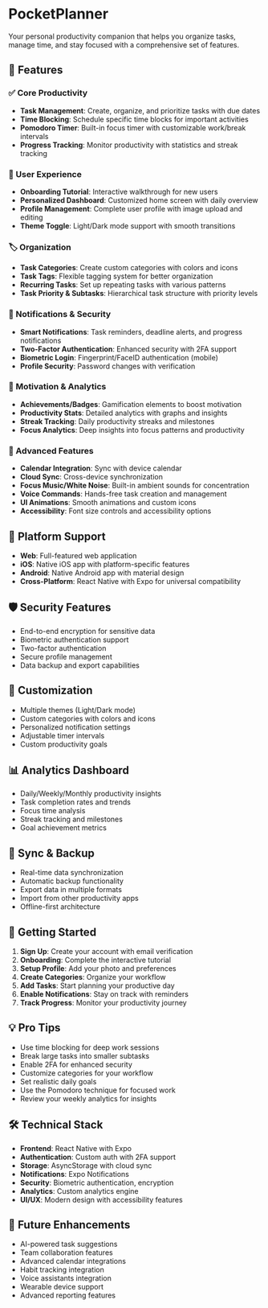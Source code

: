 
# PocketPlanner

Your personal productivity companion that helps you organize tasks, manage time, and stay focused with a comprehensive set of features.

## 🚀 Features

### ✅ Core Productivity
- **Task Management**: Create, organize, and prioritize tasks with due dates
- **Time Blocking**: Schedule specific time blocks for important activities  
- **Pomodoro Timer**: Built-in focus timer with customizable work/break intervals
- **Progress Tracking**: Monitor productivity with statistics and streak tracking

### 👤 User Experience
- **Onboarding Tutorial**: Interactive walkthrough for new users
- **Personalized Dashboard**: Customized home screen with daily overview
- **Profile Management**: Complete user profile with image upload and editing
- **Theme Toggle**: Light/Dark mode support with smooth transitions

### 🏷️ Organization
- **Task Categories**: Create custom categories with colors and icons
- **Task Tags**: Flexible tagging system for better organization
- **Recurring Tasks**: Set up repeating tasks with various patterns
- **Task Priority & Subtasks**: Hierarchical task structure with priority levels

### 🔔 Notifications & Security  
- **Smart Notifications**: Task reminders, deadline alerts, and progress notifications
- **Two-Factor Authentication**: Enhanced security with 2FA support
- **Biometric Login**: Fingerprint/FaceID authentication (mobile)
- **Profile Security**: Password changes with verification

### 🎯 Motivation & Analytics
- **Achievements/Badges**: Gamification elements to boost motivation
- **Productivity Stats**: Detailed analytics with graphs and insights
- **Streak Tracking**: Daily productivity streaks and milestones
- **Focus Analytics**: Deep insights into focus patterns and productivity

### 🔧 Advanced Features
- **Calendar Integration**: Sync with device calendar
- **Cloud Sync**: Cross-device synchronization
- **Focus Music/White Noise**: Built-in ambient sounds for concentration
- **Voice Commands**: Hands-free task creation and management
- **UI Animations**: Smooth animations and custom icons
- **Accessibility**: Font size controls and accessibility options

## 📱 Platform Support

- **Web**: Full-featured web application
- **iOS**: Native iOS app with platform-specific features
- **Android**: Native Android app with material design
- **Cross-Platform**: React Native with Expo for universal compatibility

## 🛡️ Security Features

- End-to-end encryption for sensitive data
- Biometric authentication support
- Two-factor authentication
- Secure profile management
- Data backup and export capabilities

## 🎨 Customization

- Multiple themes (Light/Dark mode)
- Custom categories with colors and icons
- Personalized notification settings
- Adjustable timer intervals
- Custom productivity goals

## 📊 Analytics Dashboard

- Daily/Weekly/Monthly productivity insights
- Task completion rates and trends
- Focus time analysis
- Streak tracking and milestones
- Goal achievement metrics

## 🔄 Sync & Backup

- Real-time data synchronization
- Automatic backup functionality
- Export data in multiple formats
- Import from other productivity apps
- Offline-first architecture

## 🚀 Getting Started

1. **Sign Up**: Create your account with email verification
2. **Onboarding**: Complete the interactive tutorial
3. **Setup Profile**: Add your photo and preferences
4. **Create Categories**: Organize your workflow
5. **Add Tasks**: Start planning your productive day
6. **Enable Notifications**: Stay on track with reminders
7. **Track Progress**: Monitor your productivity journey

## 💡 Pro Tips

- Use time blocking for deep work sessions
- Break large tasks into smaller subtasks
- Enable 2FA for enhanced security
- Customize categories for your workflow
- Set realistic daily goals
- Use the Pomodoro technique for focused work
- Review your weekly analytics for insights

## 🛠️ Technical Stack

- **Frontend**: React Native with Expo
- **Authentication**: Custom auth with 2FA support
- **Storage**: AsyncStorage with cloud sync
- **Notifications**: Expo Notifications
- **Security**: Biometric authentication, encryption
- **Analytics**: Custom analytics engine
- **UI/UX**: Modern design with accessibility features

## 🔮 Future Enhancements

- AI-powered task suggestions
- Team collaboration features
- Advanced calendar integrations
- Habit tracking integration
- Voice assistants integration
- Wearable device support
- Advanced reporting features
